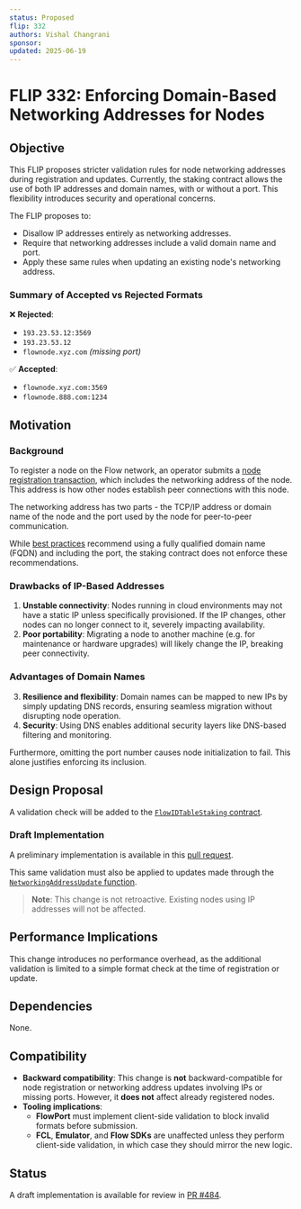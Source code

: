 ```yaml
---
status: Proposed
flip: 332
authors: Vishal Changrani
sponsor:
updated: 2025-06-19
---
```

# FLIP 332: Enforcing Domain-Based Networking Addresses for Nodes

## Objective

This FLIP proposes stricter validation rules for node networking addresses during registration and updates. Currently, the staking contract allows the use of both IP addresses and domain names, with or without a port. This flexibility introduces security and operational concerns.

The FLIP proposes to:
- Disallow IP addresses entirely as networking addresses.
- Require that networking addresses include a valid domain name and port.
- Apply these same rules when updating an existing node's networking address.

### Summary of Accepted vs Rejected Formats

❌ **Rejected**:
- `193.23.53.12:3569`
- `193.23.53.12`
- `flownode.xyz.com` _(missing port)_

✅ **Accepted**:
- `flownode.xyz.com:3569`
- `flownode.888.com:1234`

## Motivation
### Background

To register a node on the Flow network, an operator submits a [node registration transaction](https://developers.flow.com/networks/staking/staking-collection#register-stakers), which includes the networking address of the node. This address is how other nodes establish peer connections with this node.

The networking address has two parts - the TCP/IP address or domain name of the node and the port used by the node for peer-to-peer communication.

While [best practices](https://developers.flow.com/networks/node-ops/node-operation/node-bootstrap#generate-your-node-keys) recommend using a fully qualified domain name (FQDN) and including the port, the staking contract does not enforce these recommendations.

### Drawbacks of IP-Based Addresses

1. **Unstable connectivity**: Nodes running in cloud environments may not have a static IP unless specifically provisioned. If the IP changes, other nodes can no longer connect to it, severely impacting availability.
2. **Poor portability**: Migrating a node to another machine (e.g. for maintenance or hardware upgrades) will likely change the IP, breaking peer connectivity.

### Advantages of Domain Names

3. **Resilience and flexibility**: Domain names can be mapped to new IPs by simply updating DNS records, ensuring seamless migration without disrupting node operation.
4. **Security**: Using DNS enables additional security layers like DNS-based filtering and monitoring.

Furthermore, omitting the port number causes node initialization to fail. This alone justifies enforcing its inclusion.

## Design Proposal

A validation check will be added to the [`FlowIDTableStaking` contract](https://github.com/onflow/flow-core-contracts/blob/master/contracts/FlowIDTableStaking.cdc).

### Draft Implementation

A preliminary implementation is available in this [pull request](https://github.com/onflow/flow-core-contracts/pull/484/files#diff-65336be374bb3fc9ad7b822243e065a389d73e758c7c16223e52fc3181cea59bR170).

This same validation must also be applied to updates made through the [`NetworkingAddressUpdate` function](https://github.com/onflow/flow-core-contracts/blob/master/contracts/FlowIDTableStaking.cdc#L53).

> **Note**: This change is not retroactive. Existing nodes using IP addresses will not be affected.

## Performance Implications

This change introduces no performance overhead, as the additional validation is limited to a simple format check at the time of registration or update.

## Dependencies

None.

## Compatibility

- **Backward compatibility**: This change is **not** backward-compatible for node registration or networking address updates involving IPs or missing ports. However, it **does not** affect already registered nodes.
- **Tooling implications**:
  - **FlowPort** must implement client-side validation to block invalid formats before submission.
  - **FCL**, **Emulator**, and **Flow SDKs** are unaffected unless they perform client-side validation, in which case they should mirror the new logic.

## Status

A draft implementation is available for review in [PR #484](https://github.com/onflow/flow-core-contracts/pull/484).
